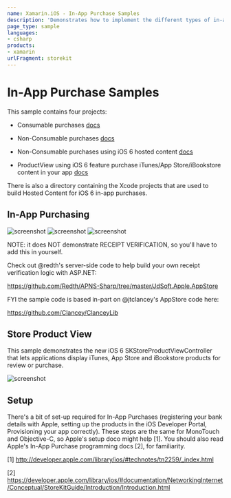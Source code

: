 ```yaml
---
name: Xamarin.iOS - In-App Purchase Samples
description: 'Demonstrates how to implement the different types of in-app purchase available for iOS'
page_type: sample
languages:
- csharp
products:
- xamarin
urlFragment: storekit
---
```

# In-App Purchase Samples

This sample contains four projects:

* Consumable purchases [docs](https://docs.microsoft.com/xamarin/ios/platform/in-app-purchasing/purchasing-consumable-products)

* Non-Consumable purchases [docs](https://docs.microsoft.com/xamarin/ios/platform/in-app-purchasing/purchasing-non-consumable-products)

* Non-Consumable purchases using iOS 6 hosted content [docs](https://docs.microsoft.com/xamarin/ios/platform/introduction-to-ios6/changes-to-storekit)

* ProductView using iOS 6 feature purchase iTunes/App Store/iBookstore content in your app [docs](https://docs.microsoft.com/xamarin/ios/platform/introduction-to-ios6/changes-to-storekit)

There is also a directory containing the Xcode projects that are used to build Hosted Content for iOS 6 in-app purchases.

## In-App Purchasing

![screenshot](https://github.com/xamarin/monotouch-samples/raw/master/StoreKit/Screenshots/01-Consumable.png "Consumable") ![screenshot](https://github.com/xamarin/monotouch-samples/raw/master/StoreKit/Screenshots/02-NonConsumable.png "NonConsumable") ![screenshot](https://github.com/xamarin/monotouch-samples/raw/master/StoreKit/Screenshots/03-Hosted.png "Hosted")

NOTE: it does NOT demonstrate RECEIPT VERIFICATION, so you'll have to add this in yourself.

Check out @redth's server-side code to help build your own receipt verification logic with ASP.NET:

https://github.com/Redth/APNS-Sharp/tree/master/JdSoft.Apple.AppStore

FYI the sample code is based in-part on @jtclancey's AppStore code here:

https://github.com/Clancey/ClanceyLib

## Store Product View

This sample demonstrates the new iOS 6 SKStoreProductViewController that lets applications display iTunes, App Store and iBookstore products for review or purchase.

![screenshot](https://github.com/xamarin/monotouch-samples/raw/master/StoreKit/Screenshots/04-ProductView.png "ProductView")

## Setup

There's a bit of set-up required for In-App Purchases (registering your bank details with Apple, setting up the products in the iOS Developer Portal, Provisioning your app correctly). These steps are the same for MonoTouch and Objective-C, so Apple's setup doco might help [1]. You should also read Apple's In-App Purchase programming docs [2], for familiarity.

[1] http://developer.apple.com/library/ios/#technotes/tn2259/_index.html

[2] https://developer.apple.com/library/ios/#documentation/NetworkingInternet/Conceptual/StoreKitGuide/Introduction/Introduction.html